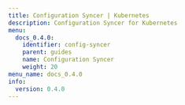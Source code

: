 ```yaml
---
title: Configuration Syncer | Kubernetes
description: Configuration Syncer for Kubernetes
menu:
  docs_0.4.0:
    identifier: config-syncer
    parent: guides
    name: Configuration Syncer
    weight: 20
menu_name: docs_0.4.0
info:
  version: 0.4.0
---
```


